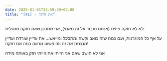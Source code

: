 ```yaml
---
date: 2025-01-01T23:59:59+02:00
title: "[41] - את חזקה"
---
```

לא לא חזקה פיזית (אנחנו נעבוד על זה מאמי), אני מתכוון שאת חזקה מנטלית.

על אף כל המיגרנות, ועם כמה שזה כואב וקשה ומתסכל ומייאש... את עדיין שורדת ועדיין מנצחת את זה וזה פשוט מראה כמה את חזקה!

אני לא חושב שאם אני הייתי את הייתי חזק באותה מידה
